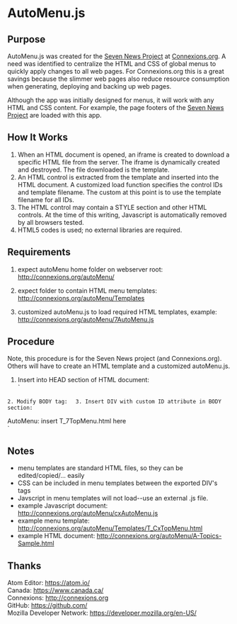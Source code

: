 AutoMenu.js
===

Purpose
---
AutoMenu.js was created for the <a href="http://connexions.org/SevenNews">Seven News Project</a> at <a href="http://connexions.org">Connexions.org</a>.  A need was identified to centralize the HTML and CSS of global menus to quickly apply changes to all web pages.  For Connexions.org this is a great savings because the slimmer web pages also reduce resource consumption when generating, deploying and backing up web pages.

Although the app was initially designed for menus, it will work with any HTML and CSS content.  For example, the page footers of the <a href="http://connexions.org/SevenNews">Seven News Project</a> are loaded with this app.

How It Works
---
1. When an HTML document is opened, an iframe is created to download a specific HTML file from the server.  The iframe is dynamically created and destroyed.  The file downloaded is the template.
2. An HTML control is extracted from the template and inserted into the HTML document.  A customized load function specifies the control IDs and template filename.  The custom at this point is to use the template filename for all IDs.
3. The HTML control may contain a STYLE section and other HTML controls.  At the time of this writing, Javascript is automatically removed by all browsers tested.
4. HTML5 codes is used; no external libraries are required.  


Requirements
---
1. expect autoMenu home folder on webserver root:  
	http://connexions.org/autoMenu/

2. expect folder to contain HTML menu templates:  
	http://connexions.org/autoMenu/Templates

3. customized autoMenu.js to load required HTML templates, example:  
	http://connexions.org/autoMenu/7AutoMenu.js


Procedure
---
Note, this procedure is for the Seven News project (and Connexions.org).  Others will have to create an HTML template and a customized autoMenu.js.

1. Insert into HEAD section of HTML document:  
`
	<script src="/autoMenu/7AutoMenu.js"></script> <!-- contains menuLoad() -->
`
2. Modify BODY tag:  
`
	<body onload="menuLoad()">
`
3. Insert DIV with custom ID attribute in BODY section:  
`
	<div id="T_7TopMenu">AutoMenu: insert T_7TopMenu.html here</div>
`

Notes
---
- menu templates are standard HTML files, so they can be edited/copied/... easily
- CSS can be included in menu templates between the exported DIV's tags
- Javscript in menu templates will not load--use an external .js file.  
- example Javascript document:  http://connexions.org/autoMenu/cxAutoMenu.js  
- example menu template:  http://connexions.org/autoMenu/Templates/T_CxTopMenu.html
- example HTML document:  http://connexions.org/autoMenu/A-Topics-Sample.html


Thanks
---
Atom Editor: https://atom.io/  
Canada: https://www.canada.ca/  
Connexions: http://connexions.org  
GitHub: https://github.com/  
Mozilla Developer Network: https://developer.mozilla.org/en-US/  

